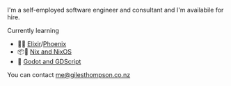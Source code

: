 I'm a self-employed software engineer and consultant and I'm availabile for hire.

Currently learning
- 🐦‍🔥 [Elixir](https://elixir-lang.org/)/[Phoenix](https://www.phoenixframework.org/)
- 📦🐧 [Nix and NixOS](https://nixos.org/)
- 🤖 [Godot and GDScript](https://godotengine.org/)

You can contact [me@gilesthompson.co.nz](mailto:me@gilesthompson.co.nz)
